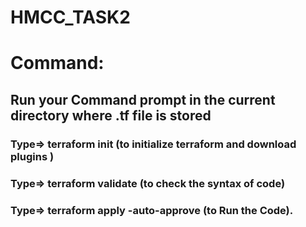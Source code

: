 # HMCC_TASK2
<h1>Command:</h1>
<h2>Run your Command prompt in the current directory where .tf file is stored</h2>
<h3>Type=> terraform init (to initialize terraform and download plugins )</h3>
<h3>Type=> terraform validate (to check the syntax of code)</h3>
<h3>Type=> terraform apply -auto-approve (to Run the Code).</h3>
